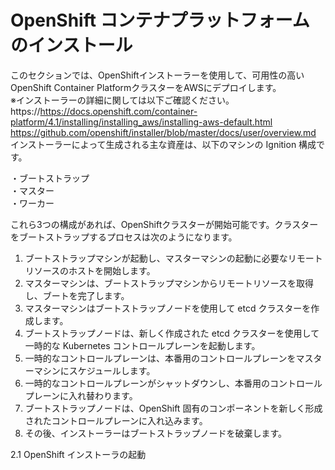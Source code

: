 # OpenShift コンテナプラットフォームのインストール
このセクションでは、OpenShiftインストーラーを使用して、可用性の高いOpenShift Container PlatformクラスターをAWSにデプロイします。  
※インストーラーの詳細に関しては以下ご確認ください。  
https://https://docs.openshift.com/container-platform/4.1/installing/installing_aws/installing-aws-default.html  
https://github.com/openshift/installer/blob/master/docs/user/overview.md  
インストーラーによって生成される主な資産は、以下のマシンの Ignition 構成です。  
  
・ブートストラップ  
・マスター  
・ワーカー  
  
これら3つの構成があれば、OpenShiftクラスターが開始可能です。クラスターをブートストラップするプロセスは次のようになります。  

1. ブートストラップマシンが起動し、マスターマシンの起動に必要なリモートリソースのホストを開始します。  
2. マスターマシンは、ブートストラップマシンからリモートリソースを取得し、ブートを完了します。  
3. マスターマシンはブートストラップノードを使用して etcd クラスターを作成します。  
4. ブートストラップノードは、新しく作成された etcd クラスターを使用して一時的な Kubernetes コントロールプレーンを起動します。  
5. 一時的なコントロールプレーンは、本番用のコントロールプレーンをマスターマシンにスケジュールします。  
6. 一時的なコントロールプレーンがシャットダウンし、本番用のコントロールプレーンに入れ替わります。  
7. ブートストラップノードは、OpenShift 固有のコンポーネントを新しく形成されたコントロールプレーンに入れ込みます。  
8. その後、インストーラーはブートストラップノードを破棄します。  

2.1 OpenShift インストーラの起動
